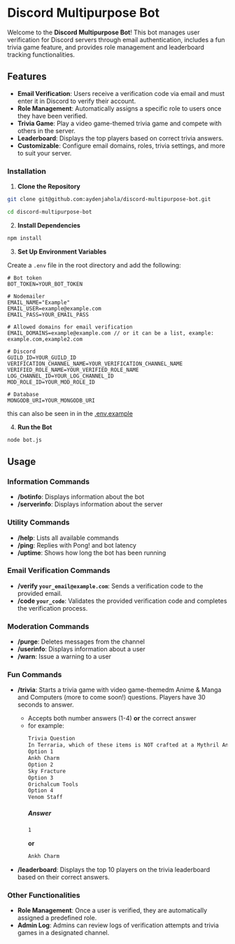 # Discord Multipurpose Bot

Welcome to the **Discord Multipurpose Bot**! This bot manages user verification for Discord servers through email authentication, includes a fun trivia game feature, and provides role management and leaderboard tracking functionalities.

## Features

- **Email Verification**: Users receive a verification code via email and must enter it in Discord to verify their account.
- **Role Management**: Automatically assigns a specific role to users once they have been verified.
- **Trivia Game**: Play a video game-themed trivia game and compete with others in the server.
- **Leaderboard**: Displays the top players based on correct trivia answers.
- **Customizable**: Configure email domains, roles, trivia settings, and more to suit your server.

### Installation

1. **Clone the Repository**

```sh
git clone git@github.com:aydenjahola/discord-multipurpose-bot.git
```

```sh
cd discord-multipurpose-bot
```

2. **Install Dependencies**

```sh
npm install
```

3. **Set Up Environment Variables**

Create a `.env` file in the root directory and add the following:

```env
# Bot token
BOT_TOKEN=YOUR_BOT_TOKEN

# Nodemailer
EMAIL_NAME="Example"
EMAIL_USER=example@example.com
EMAIL_PASS=YOUR_EMAIL_PASS

# Allowed domains for email verification
EMAIL_DOMAINS=example@example.com // or it can be a list, example: example.com,example2.com

# Discord
GUILD_ID=YOUR_GUILD_ID
VERIFICATION_CHANNEL_NAME=YOUR_VERIFICATION_CHANNEL_NAME
VERIFIED_ROLE_NAME=YOUR_VERIFIED_ROLE_NAME
LOG_CHANNEL_ID=YOUR_LOG_CHANNEL_ID
MOD_ROLE_ID=YOUR_MOD_ROLE_ID

# Database
MONGODB_URI=YOUR_MONGODB_URI
```

this can also be seen in in the [.env.example](./.env.example)

4. **Run the Bot**

```sh
node bot.js
```

## Usage

### Information Commands

- **/botinfo**: Displays information about the bot
- **/serverinfo**: Displays information about the server

### Utility Commands

- **/help**: Lists all available commands
- **/ping**: Replies with Pong! and bot latency
- **/uptime**: Shows how long the bot has been running

### Email Verification Commands

- **/verify `your_email@example.com`**: Sends a verification code to the provided email.
- **/code `your_code`**: Validates the provided verification code and completes the verification process.

### Moderation Commands

- **/purge**: Deletes messages from the channel
- **/userinfo**: Displays information about a user
- **/warn**: Issue a warning to a user

### Fun Commands

- **/trivia**: Starts a trivia game with video game-themedm Anime & Manga and Computers (more to come soon!) questions. Players have 30 seconds to answer.

  - Accepts both number answers (1-4) **or** the correct answer
  - for example:
    ```sh
    Trivia Question
    In Terraria, which of these items is NOT crafted at a Mythril Anvil?
    Option 1
    Ankh Charm
    Option 2
    Sky Fracture
    Option 3
    Orichalcum Tools
    Option 4
    Venom Staff
    ```
    ##### **Answer**
    ```sh
    1
    ```
    **or**
    ```sh
    Ankh Charm
    ```

- **/leaderboard**: Displays the top 10 players on the trivia leaderboard based on their correct answers.

### Other Functionalities

- **Role Management**: Once a user is verified, they are automatically assigned a predefined role.
- **Admin Log**: Admins can review logs of verification attempts and trivia games in a designated channel.
